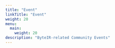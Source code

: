 ```yaml
---
title: "Event"
linkTitle: "Event"
weight: 20
menu:
  main:
    weight: 20
description: "ByteIR-related Community Events"
---
```

